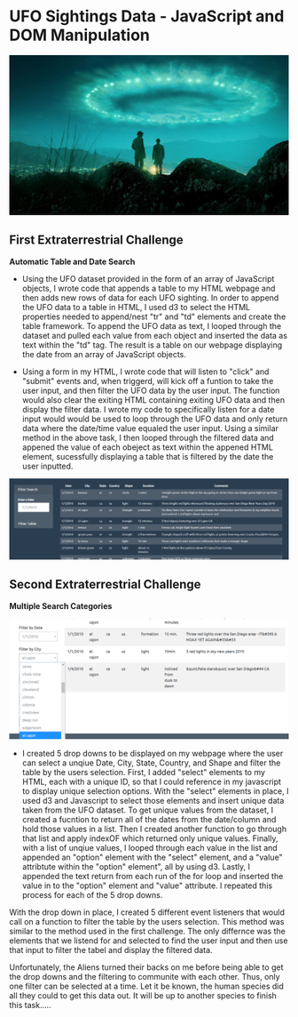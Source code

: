 # UFO Sightings Data - JavaScript and DOM Manipulation

![UFO](ufo.png)


## First Extraterrestrial Challenge

**Automatic Table and Date Search**

* Using the UFO dataset provided in the form of an array of JavaScript objects, I wrote code that appends a table to my HTML webpage and then adds new rows of data for each UFO sighting. In order to append the UFO data to a table in HTML, I used d3 to select the HTML properties needed to append/nest "tr" and "td" elements and create the table framework. To append the 
UFO data as text, I looped through the dataset and pulled each value from each object and inserted the data as text within the "td" tag. The result is a table on our webpage displaying the date from an array of JavaScript objects.

* Using a form in my HTML, I wrote code that will listen to "click" and "submit" events and, when triggerd, will kick off a funtion to take the user input, and then filter the UFO data by the user input. The function would also clear the exiting HTML containing exiting UFO data and then display the filter data. I wrote my code to specifically listen for a date input would
would be used to loop through the UFO data and only return data where the date/time value equaled the user input. Using a similar method in the above task, I then looped through the filtered data and appened the value of each obeject as text within the appened HTML element, sucessfully displaying a table that is filtered by the date the user inputted. 

![IMG1](img1.png)


## Second Extraterrestrial Challenge

**Multiple Search Categories**

![IMG2](img2.png)

* I created 5 drop downs to be displayed on my webpage where the user can select a unqiue Date, City, State, Country, and Shape and filter the table by the users selection. First, I added "select" elements to my HTML, each with a unique ID, so that I could reference in my javascript to display unique selection options. With the "select" elements in place, I used d3 and Javascript
to select those elements and insert unique data taken from the UFO dataset. To get unique values from the dataset, I created a fucntion to return all of the dates from the date/column and hold those values in a list. Then I created another function to go through that list and apply indexOF which returned only unique values. Finally, with a list of unqiue values, I looped through
each value in the list and appended an "option" element with the "select" element, and a "value" attribtute within the "option" element", all by using d3. Lastly, I appended the text return from each run of the for loop and inserted the value in to the "option" element and "value" attribute. I repeated this process for each of the 5 drop downs.

With the drop down in place, I created 5 different event listeners that would call on a function to filter the table by the users selection. This method was similar to the method used in the first challenge. The only differnce was the elements that we listend for and selected to find the user input and then use that input to filter the tabel and display the filtered data. 

Unfortunately, the Aliens turned their backs on me before being able to get the drop downs and the filtering to communite with each other. Thus, only one filter can be selected at a time. Let it be known, the human species did all they could to get this data out. It will be up to another species to finish this task.....

